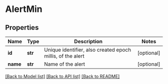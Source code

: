 # AlertMin

## Properties
Name | Type | Description | Notes
------------ | ------------- | ------------- | -------------
**id** | **str** | Unique identifier, also created epoch millis, of the alert | [optional] 
**name** | **str** | Name of the alert | [optional] 

[[Back to Model list]](../README.md#documentation-for-models) [[Back to API list]](../README.md#documentation-for-api-endpoints) [[Back to README]](../README.md)


